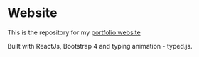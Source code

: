 # Website

This is the repository for my [portfolio website](https://clouddoggo.github.io/portfolio/)

Built with ReactJs, Bootstrap 4 and typing animation - typed.js.
